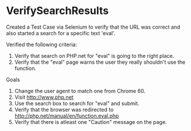 # VerifySearchResults
Created a Test Case via Selenium to verify that the URL was correct and also started a search for a specific text 'eval'.

Verified the following criteria:
1. Verify that search on PHP.net for "eval" is going to the right place.
2. Verify that the "eval" page warns the user they really shouldn't use
the function.

Goals
1. Change the user agent to match one from Chrome 60.
2. Visit http://www.php.net
3. Use the search box to search for "eval" and submit.
4. Verify that the browser was redirected to
http://php.net/manual/en/function.eval.php
5. Verify that there is atleast one "Caution" message on the page.
